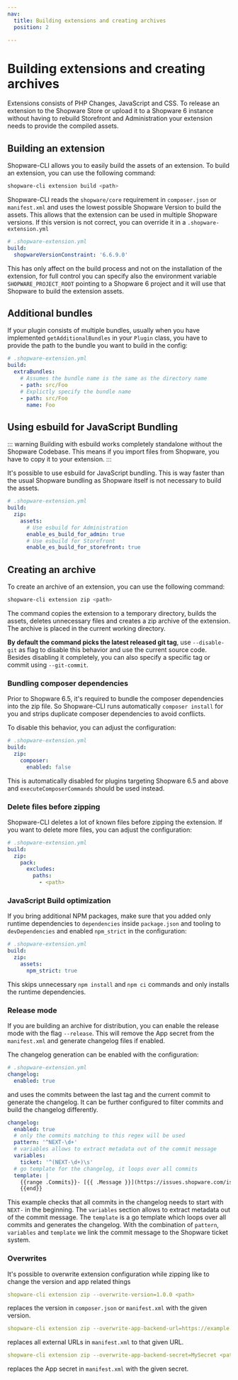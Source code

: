 ```yaml
---
nav:
  title: Building extensions and creating archives
  position: 2

---
```


# Building extensions and creating archives

Extensions consists of PHP Changes, JavaScript and CSS. To release an extension to the Shopware Store or upload it to a Shopware 6 instance without having to rebuild Storefront and Administration your extension needs to provide the compiled assets.

## Building an extension

Shopware-CLI allows you to easily build the assets of an extension. To build an extension, you can use the following command:

```bash
shopware-cli extension build <path>
```

Shopware-CLI reads the `shopware/core` requirement in `composer.json` or `manifest.xml` and uses the lowest possible Shopware Version to build the assets. This allows that the extension can be used in multiple Shopware versions. If this version is not correct, you can override it in a `.shopware-extension.yml`

```yaml
# .shopware-extension.yml
build:
  shopwareVersionConstraint: '6.6.9.0'
```

This has only affect on the build process and not on the installation of the extension, for full control you can specify also the environment variable `SHOPWARE_PROJECT_ROOT` pointing to a Shopware 6 project and it will use that Shopware to build the extension assets.

## Additional bundles

If your plugin consists of multiple bundles, usually when you have implemented `getAdditionalBundles` in your `Plugin` class, you have to provide the path to the bundle you want to build in the config:

```yaml
# .shopware-extension.yml
build:
  extraBundles:
    # Assumes the bundle name is the same as the directory name
    - path: src/Foo
    # Explictly specify the bundle name
    - path: src/Foo
      name: Foo
```

## Using esbuild for JavaScript Bundling

::: warning
Building with esbuild works completely standalone without the Shopware Codebase. This means if you import files from Shopware, you have to copy it to your extension.
:::

It's possible to use esbuild for JavaScript bundling. This is way faster than the usual Shopware bundling as Shopware itself is not necessary to build the assets.

```yaml
# .shopware-extension.yml
build:
  zip:
    assets:
      # Use esbuild for Administration
      enable_es_build_for_admin: true
      # Use esbuild for Storefront
      enable_es_build_for_storefront: true
```

## Creating an archive

To create an archive of an extension, you can use the following command:

```bash
shopware-cli extension zip <path>
```

The command copies the extension to a temporary directory, builds the assets, deletes unnecessary files and creates a zip archive of the extension. The archive is placed in the current working directory.

**By default the command picks the latest released git tag**, use `--disable-git` as flag to disable this behavior and use the current source code. Besides disabling it completely, you can also specify a specific tag or commit using `--git-commit`.

### Bundling composer dependencies

Prior to Shopware 6.5, it's required to bundle the composer dependencies into the zip file. So Shopware-CLI runs automatically `composer install` for you and strips duplicate composer dependencies to avoid conflicts.

To disable this behavior, you can adjust the configuration:

```yaml
# .shopware-extension.yml
build:
  zip:
    composer:
      enabled: false
```

This is automatically disabled for plugins targeting Shopware 6.5 and above and `executeComposerCommands` should be used instead.

### Delete files before zipping

Shopware-CLI deletes a lot of known files before zipping the extension. If you want to delete more files, you can adjust the configuration:

```yaml
# .shopware-extension.yml
build:
  zip:
    pack:
      excludes:
        paths:
          - <path>
```

### JavaScript Build optimization

If you bring additional NPM packages, make sure that you added only runtime dependencies to `dependencies` inside `package.json` and tooling to `devDependencies` and enabled `npm_strict` in the configuration:

```yaml
# .shopware-extension.yml
build:
  zip:
    assets:
      npm_strict: true
```

This skips unnecessary `npm install` and `npm ci` commands and only installs the runtime dependencies.

### Release mode

If you are building an archive for distribution, you can enable the release mode with the flag `--release`. This will remove the App secret from the `manifest.xml` and generate changelog files if enabled.

The changelog generation can be enabled with the configuration:

```yaml
# .shopware-extension.yml
changelog:
  enabled: true
```

and uses the commits between the last tag and the current commit to generate the changelog. It can be further configured to filter commits and build the changelog differently.

```yaml
changelog:
  enabled: true
  # only the commits matching to this regex will be used
  pattern: '^NEXT-\d+'
  # variables allows to extract metadata out of the commit message
  variables:
    ticket: '^(NEXT-\d+)\s'
  # go template for the changelog, it loops over all commits
  template: |
    {{range .Commits}}- [{{ .Message }}](https://issues.shopware.com/issues/{{ .Variables.ticket }})
    {{end}}
```

This example checks that all commits in the changelog needs to start with `NEXT-` in the beginning. The `variables` section allows to extract metadata out of the commit message. The `template` is a go template which loops over all commits and generates the changelog.
With the combination of `pattern`, `variables` and `template` we link the commit message to the Shopware ticket system.

### Overwrites

It's possible to overwrite extension configuration while zipping like to change the version and app related things

```yaml
shopware-cli extension zip --overwrite-version=1.0.0 <path>
```

replaces the version in `composer.json` or `manifest.xml` with the given version.

```yaml
shopware-cli extension zip --overwrite-app-backend-url=https://example.com <path>
```

replaces all external URLs in `manifest.xml` to that given URL.

```yaml
shopware-cli extension zip --overwrite-app-backend-secret=MySecret <path>
```

replaces the App secret in `manifest.xml` with the given secret.
